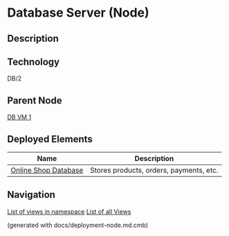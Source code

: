 # Database Server (Node)
## Description


## Technology
DB/2

## Parent Node
[DB VM 1](../../../../software-development/architecture/example/modulith/db-vm1.md)
## Deployed Elements
Name | Description
---|---
[Online Shop Database](../../../../software-development/architecture/example/modulith/online-shop-db.md) | Stores products, orders, payments, etc.


## Navigation
[List of views in namespace](./views-in-namespace.md)
[List of all Views](../../../../views.md)

(generated with docs/deployment-node.md.cmb)
